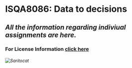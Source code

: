 # **ISQA8086: Data to decisions**

## _All the information regarding indiviual assignments are here._

### For License Information [click here](https://github.com/pallavi0902/ISQA8086/blob/master/LICENSE)

###### ![Saritocat](https://octodex.github.com/images/saritocat.jpg) 
